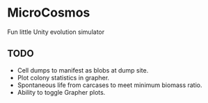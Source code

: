 # MicroCosmos
Fun little Unity evolution simulator


TODO
---
 - Cell dumps to manifest as blobs at dump site.
 - Plot colony statistics in grapher.
 - Spontaneous life from carcases to meet minimum biomass ratio.
 - Ability to toggle Grapher plots.

